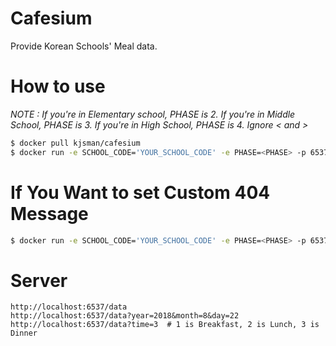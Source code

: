 # Cafesium
Provide Korean Schools' Meal data.

# How to use

*NOTE : 
If you're in Elementary school, PHASE is 2. If you're in Middle School, PHASE is 3. If you're in High School, PHASE is 4.
Ignore < and >*

```sh
$ docker pull kjsman/cafesium
$ docker run -e SCHOOL_CODE='YOUR_SCHOOL_CODE' -e PHASE=<PHASE> -p 6537:6537 kjsman/cafesium
```

# If You Want to set Custom 404 Message

```sh
$ docker run -e SCHOOL_CODE='YOUR_SCHOOL_CODE' -e PHASE=<PHASE> -p 6537:6537 kjsman/cafesium
```

# Server
```
http://localhost:6537/data
http://localhost:6537/data?year=2018&month=8&day=22
http://localhost:6537/data?time=3  # 1 is Breakfast, 2 is Lunch, 3 is Dinner
```
